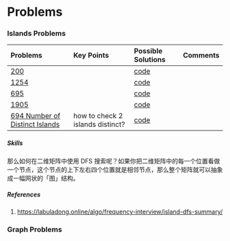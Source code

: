 # Problems

### Islands Problems

| Problems | Key Points | Possible Solutions | Comments |
| :- | :- |:- | :- | 
| [200](https://leetcode.com/problems/number-of-islands/description/) | | [code](dfs_lc200.go) | | 
| [1254](https://leetcode.com/problems/number-of-islands/description://leetcode.com/problems/number-of-closed-islands/description/) | | [code](dfs_lc1254.go) | | 
| [695](https://leetcode.com/problems/max-area-of-island/description/) | | [code](dfs_lc695.go) | | 
| [1905](https://leetcode.com/problems/count-sub-islands/description/) | | [code](dfs_lc1905.go) | | 
| [694 Number of Distinct Islands ](https://leetcode.com/problems/number-of-distinct-islands/description/) | how to check 2 islands distinct? | [code](dfs_lc694.go) | | 

##### Skills 
那么如何在二维矩阵中使用 DFS 搜索呢？如果你把二维矩阵中的每一个位置看做一个节点，这个节点的上下左右四个位置就是相邻节点，那么整个矩阵就可以抽象成一幅网状的「图」结构。


##### References
1. https://labuladong.online/algo/frequency-interview/island-dfs-summary/



### Graph Problems
